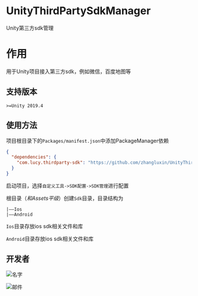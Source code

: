 # UnityThirdPartySdkManager
Unity第三方sdk管理

# 作用
用于Unity项目接入第三方sdk，例如微信，百度地图等

## 支持版本
`>=Unity 2019.4`

## 使用方法
项目根目录下的`Packages/manifest.json`中添加PackageManager依赖
```json
{ 
  "dependencies": {
    "com.lucy.thirdparty-sdk": "https://github.com/zhangluxin/UnityThirdPartySdkManager.git#1.0.2"
  }
}
```
启动项目，选择`自定义工具->SDK配置->SDK管理`进行配置

根目录（*和Assets平级*）创建`Sdk`目录，目录结构为
```
|——Ios
|——Android
```
`Ios`目录存放ios sdk相关文件和库

`Android`目录存放ios sdk相关文件和库

## 开发者
![名字](https://wx3.sinaimg.cn/mw690/8a323e5cly1gcr72ahmikj203h01qgli.jpg)

![邮件](https://wx4.sinaimg.cn/mw690/8a323e5cly1gcr72ahqsej209l01jq31.jpg)
